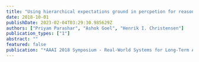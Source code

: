 ```yaml
---
title: "Using hierarchical expectations ground in percpetion for reasonign about failures during task execution"
date: 2018-10-01
publishDate: 2023-02-04T03:29:30.985629Z
authors: ["Priyam Parashar", "Ashok Goel", "Henrik I. Christensen"]
publication_types: ["1"]
abstract: ""
featured: false
publication: "*AAAI 2018 Symposium - Real-World Systems for Long-Term Autonomy*"
---
```


